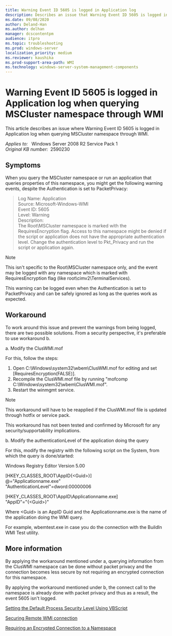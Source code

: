 ```yaml
---
title: Warning Event ID 5605 is logged in Application log
description: Describes an issue that Warning Event ID 5605 is logged in Application log when querying MSCluster namespace through WMI.
ms.date: 09/08/2020
author: Deland-Han
ms.author: delhan
manager: dcscontentpm
audience: itpro
ms.topic: troubleshooting
ms.prod: windows-server
localization_priority: medium
ms.reviewer: kaushika
ms.prod-support-area-path: WMI
ms.technology: windows-server-system-management-components
---
```

# Warning Event ID 5605 is logged in Application log when querying MSCluster namespace through WMI

This article describes an issue where Warning Event ID 5605 is logged in Application log when querying MSCluster namespace through WMI.

_Applies to:_ &nbsp; Windows Server 2008 R2 Service Pack 1  
_Original KB number:_ &nbsp;2590230

## Symptoms

When you query the MSCluster  namespace or run an application that queries properties of this namespace, you might get the following warning events, despite the Authentication is set to PacketPrivacy:

> Log Name: Application  
Source: Microsoft-Windows-WMI  
Event ID: 5605  
Level: Warning  
Description:  
The Root\MSCluster namespace is marked with the RequiresEncryption flag. Access to this namespace might be denied if the script or application does not have the appropriate authentication level. Change the authentication level to Pkt_Privacy and run the script or application again.

> [!NOTE]
> This isn't specific to the Root\MSCluster namespace only, and the event may be logged with any namespace which is marked with RequiresEncryption flag (like root\cimv2\TerminalServices).
>
> This warning can be logged even when the Authentication is set to PacketPrivacy and can be safely ignored as long as the queries work as expected.

## Workaround

To work around this issue and prevent the warnings from being logged, there are two possible solutions. From a security perspective, it's preferable to use workaround b.

a. Modify the ClusWMI.mof

For this, follow the steps:

1. Open C:\Windows\system32\wbem\ClusWMI.mof for editing and set [RequiresEncryption(FALSE)].
2. Recompile the ClusWMI.mof file by running "mofcomp C:\Windows\system32\wbem\ClusWMI.mof".
3. Restart the winmgmt service.  

> [!NOTE]
> This workaround will have to be reapplied if the ClusWMI.mof file is updated through hotfix or service pack.
>
> This workaround has not been tested and confirmed by Microsoft for any security/supportability implications.

b. Modify the authenticationLevel of the application doing the query

For this, modify the registry with the following script on the System, from which the query is done/started:

Windows Registry Editor Version 5.00  

[HKEY_CLASSES_ROOT\AppID\{\<Guid>}]  
 @="Applicationname.exe"  
 "AuthenticationLevel"=dword:00000006  

[HKEY_CLASSES_ROOT\AppID\Applicationname.exe]  
 "AppID"="{\<Guid>}"  

Where \<Guid> is an AppID Guid and the Applicationname.exe is the name of the application doing the WMI query.  

For example, wbemtest.exe in case you do the connection with the BuildIn WMI Test utility.

## More information

By applying the workaround mentioned under a, querying information from the ClusWMI namespace can be done without packet privacy and the connection becomes less secure by not requiring an encrypted connection for this namespace.

By applying the workaround mentioned under b, the connect call to the namespace is already done with packet privacy and thus as a result, the event 5605 isn't logged.

[Setting the Default Process Security Level Using VBScript](https://msdn.microsoft.com/library/aa393618%28vs.85%29.aspx)  

[Securing Remote WMI connection](https://msdn.microsoft.com/library/aa393266.aspx)  

[Requiring an Encrypted Connection to a Namespace](https://msdn.microsoft.com/library/aa393068%28vs.85%29.aspx)
